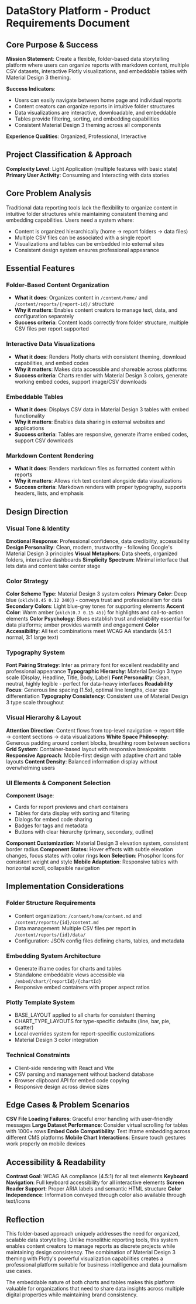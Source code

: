 # DataStory Platform - Product Requirements Document

## Core Purpose & Success

**Mission Statement**: Create a flexible, folder-based data storytelling platform where users can organize reports with markdown content, multiple CSV datasets, interactive Plotly visualizations, and embeddable tables with Material Design 3 theming.

**Success Indicators**: 
- Users can easily navigate between home page and individual reports
- Content creators can organize reports in intuitive folder structures
- Data visualizations are interactive, downloadable, and embeddable
- Tables provide filtering, sorting, and embedding capabilities
- Consistent Material Design 3 theming across all components

**Experience Qualities**: Organized, Professional, Interactive

## Project Classification & Approach

**Complexity Level**: Light Application (multiple features with basic state)
**Primary User Activity**: Consuming and Interacting with data stories

## Core Problem Analysis

Traditional data reporting tools lack the flexibility to organize content in intuitive folder structures while maintaining consistent theming and embedding capabilities. Users need a system where:
- Content is organized hierarchically (home → report folders → data files)
- Multiple CSV files can be associated with a single report
- Visualizations and tables can be embedded into external sites
- Consistent design system ensures professional appearance

## Essential Features

### Folder-Based Content Organization
- **What it does**: Organizes content in `/content/home/` and `/content/reports/{report-id}/` structure
- **Why it matters**: Enables content creators to manage text, data, and configuration separately
- **Success criteria**: Content loads correctly from folder structure, multiple CSV files per report supported

### Interactive Data Visualizations  
- **What it does**: Renders Plotly charts with consistent theming, download capabilities, and embed codes
- **Why it matters**: Makes data accessible and shareable across platforms
- **Success criteria**: Charts render with Material Design 3 colors, generate working embed codes, support image/CSV downloads

### Embeddable Tables
- **What it does**: Displays CSV data in Material Design 3 tables with embed functionality
- **Why it matters**: Enables data sharing in external websites and applications
- **Success criteria**: Tables are responsive, generate iframe embed codes, support CSV downloads

### Markdown Content Rendering
- **What it does**: Renders markdown files as formatted content within reports
- **Why it matters**: Allows rich text content alongside data visualizations
- **Success criteria**: Markdown renders with proper typography, supports headers, lists, and emphasis

## Design Direction

### Visual Tone & Identity
**Emotional Response**: Professional confidence, data credibility, accessibility
**Design Personality**: Clean, modern, trustworthy - following Google's Material Design 3 principles
**Visual Metaphors**: Data sheets, organized folders, interactive dashboards
**Simplicity Spectrum**: Minimal interface that lets data and content take center stage

### Color Strategy
**Color Scheme Type**: Material Design 3 system colors
**Primary Color**: Deep blue (`oklch(0.45 0.12 240)`) - conveys trust and professionalism for data
**Secondary Colors**: Light blue-grey tones for supporting elements
**Accent Color**: Warm amber (`oklch(0.7 0.15 45)`) for highlights and call-to-action elements
**Color Psychology**: Blues establish trust and reliability essential for data platforms; amber provides warmth and engagement
**Color Accessibility**: All text combinations meet WCAG AA standards (4.5:1 normal, 3:1 large text)

### Typography System
**Font Pairing Strategy**: Inter as primary font for excellent readability and professional appearance
**Typographic Hierarchy**: Material Design 3 type scale (Display, Headline, Title, Body, Label)
**Font Personality**: Clean, neutral, highly legible - perfect for data-heavy interfaces
**Readability Focus**: Generous line spacing (1.5x), optimal line lengths, clear size differentiation
**Typography Consistency**: Consistent use of Material Design 3 type scale throughout

### Visual Hierarchy & Layout
**Attention Direction**: Content flows from top-level navigation → report title → content sections → data visualizations
**White Space Philosophy**: Generous padding around content blocks, breathing room between sections
**Grid System**: Container-based layout with responsive breakpoints
**Responsive Approach**: Mobile-first design with adaptive chart and table layouts
**Content Density**: Balanced information display without overwhelming users

### UI Elements & Component Selection
**Component Usage**: 
- Cards for report previews and chart containers
- Tables for data display with sorting and filtering
- Dialogs for embed code sharing
- Badges for tags and metadata
- Buttons with clear hierarchy (primary, secondary, outline)

**Component Customization**: Material Design 3 elevation system, consistent border radius
**Component States**: Hover effects with subtle elevation changes, focus states with color rings
**Icon Selection**: Phosphor Icons for consistent weight and style
**Mobile Adaptation**: Responsive tables with horizontal scroll, collapsible navigation

## Implementation Considerations

### Folder Structure Requirements
- Content organization: `/content/home/content.md` and `/content/reports/{id}/content.md`
- Data management: Multiple CSV files per report in `/content/reports/{id}/data/`
- Configuration: JSON config files defining charts, tables, and metadata

### Embedding System Architecture
- Generate iframe codes for charts and tables
- Standalone embeddable views accessible via `/embed/chart/{reportId}/{chartId}`
- Responsive embed containers with proper aspect ratios

### Plotly Template System  
- BASE_LAYOUT applied to all charts for consistent theming
- CHART_TYPE_LAYOUTS for type-specific defaults (line, bar, pie, scatter)
- Local overrides system for report-specific customizations
- Material Design 3 color integration

### Technical Constraints
- Client-side rendering with React and Vite
- CSV parsing and management without backend database
- Browser clipboard API for embed code copying
- Responsive design across device sizes

## Edge Cases & Problem Scenarios

**CSV File Loading Failures**: Graceful error handling with user-friendly messages
**Large Dataset Performance**: Consider virtual scrolling for tables with 1000+ rows
**Embed Code Compatibility**: Test iframe embedding across different CMS platforms
**Mobile Chart Interactions**: Ensure touch gestures work properly on mobile devices

## Accessibility & Readability

**Contrast Goal**: WCAG AA compliance (4.5:1) for all text elements
**Keyboard Navigation**: Full keyboard accessibility for all interactive elements
**Screen Reader Support**: Proper ARIA labels and semantic HTML structure
**Color Independence**: Information conveyed through color also available through text/icons

## Reflection

This folder-based approach uniquely addresses the need for organized, scalable data storytelling. Unlike monolithic reporting tools, this system enables content creators to manage reports as discrete projects while maintaining design consistency. The combination of Material Design 3 theming with Plotly's powerful visualization capabilities creates a professional platform suitable for business intelligence and data journalism use cases.

The embeddable nature of both charts and tables makes this platform valuable for organizations that need to share data insights across multiple digital properties while maintaining brand consistency.